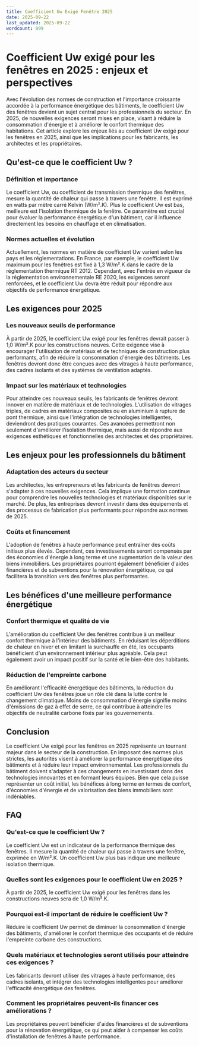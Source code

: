 ```yaml
---
title: Coefficient Uw Exigé Fenêtre 2025
date: 2025-09-22
last_updated: 2025-09-22
wordcount: 899
---
```


# Coefficient Uw exigé pour les fenêtres en 2025 : enjeux et perspectives

Avec l'évolution des normes de construction et l'importance croissante accordée à la performance énergétique des bâtiments, le coefficient Uw des fenêtres devient un sujet central pour les professionnels du secteur. En 2025, de nouvelles exigences seront mises en place, visant à réduire la consommation d'énergie et à améliorer le confort thermique des habitations. Cet article explore les enjeux liés au coefficient Uw exigé pour les fenêtres en 2025, ainsi que les implications pour les fabricants, les architectes et les propriétaires.

## Qu'est-ce que le coefficient Uw ?

### Définition et importance

Le coefficient Uw, ou coefficient de transmission thermique des fenêtres, mesure la quantité de chaleur qui passe à travers une fenêtre. Il est exprimé en watts par mètre carré Kelvin (W/m².K). Plus le coefficient Uw est bas, meilleure est l'isolation thermique de la fenêtre. Ce paramètre est crucial pour évaluer la performance énergétique d'un bâtiment, car il influence directement les besoins en chauffage et en climatisation.

### Normes actuelles et évolution

Actuellement, les normes en matière de coefficient Uw varient selon les pays et les réglementations. En France, par exemple, le coefficient Uw maximum pour les fenêtres est fixé à 1,3 W/m².K dans le cadre de la réglementation thermique RT 2012. Cependant, avec l'entrée en vigueur de la réglementation environnementale RE 2020, les exigences seront renforcées, et le coefficient Uw devra être réduit pour répondre aux objectifs de performance énergétique.

## Les exigences pour 2025

### Les nouveaux seuils de performance

À partir de 2025, le coefficient Uw exigé pour les fenêtres devrait passer à 1,0 W/m².K pour les constructions neuves. Cette exigence vise à encourager l'utilisation de matériaux et de techniques de construction plus performants, afin de réduire la consommation d'énergie des bâtiments. Les fenêtres devront donc être conçues avec des vitrages à haute performance, des cadres isolants et des systèmes de ventilation adaptés.

### Impact sur les matériaux et technologies

Pour atteindre ces nouveaux seuils, les fabricants de fenêtres devront innover en matière de matériaux et de technologies. L'utilisation de vitrages triples, de cadres en matériaux composites ou en aluminium à rupture de pont thermique, ainsi que l'intégration de technologies intelligentes, deviendront des pratiques courantes. Ces avancées permettront non seulement d'améliorer l'isolation thermique, mais aussi de répondre aux exigences esthétiques et fonctionnelles des architectes et des propriétaires.

## Les enjeux pour les professionnels du bâtiment

### Adaptation des acteurs du secteur

Les architectes, les entrepreneurs et les fabricants de fenêtres devront s'adapter à ces nouvelles exigences. Cela implique une formation continue pour comprendre les nouvelles technologies et matériaux disponibles sur le marché. De plus, les entreprises devront investir dans des équipements et des processus de fabrication plus performants pour répondre aux normes de 2025.

### Coûts et financement

L'adoption de fenêtres à haute performance peut entraîner des coûts initiaux plus élevés. Cependant, ces investissements seront compensés par des économies d'énergie à long terme et une augmentation de la valeur des biens immobiliers. Les propriétaires pourront également bénéficier d'aides financières et de subventions pour la rénovation énergétique, ce qui facilitera la transition vers des fenêtres plus performantes.

## Les bénéfices d'une meilleure performance énergétique

### Confort thermique et qualité de vie

L'amélioration du coefficient Uw des fenêtres contribue à un meilleur confort thermique à l'intérieur des bâtiments. En réduisant les déperditions de chaleur en hiver et en limitant la surchauffe en été, les occupants bénéficient d'un environnement intérieur plus agréable. Cela peut également avoir un impact positif sur la santé et le bien-être des habitants.

### Réduction de l'empreinte carbone

En améliorant l'efficacité énergétique des bâtiments, la réduction du coefficient Uw des fenêtres joue un rôle clé dans la lutte contre le changement climatique. Moins de consommation d'énergie signifie moins d'émissions de gaz à effet de serre, ce qui contribue à atteindre les objectifs de neutralité carbone fixés par les gouvernements.

## Conclusion

Le coefficient Uw exigé pour les fenêtres en 2025 représente un tournant majeur dans le secteur de la construction. En imposant des normes plus strictes, les autorités visent à améliorer la performance énergétique des bâtiments et à réduire leur impact environnemental. Les professionnels du bâtiment doivent s'adapter à ces changements en investissant dans des technologies innovantes et en formant leurs équipes. Bien que cela puisse représenter un coût initial, les bénéfices à long terme en termes de confort, d'économies d'énergie et de valorisation des biens immobiliers sont indéniables.

## FAQ

### Qu'est-ce que le coefficient Uw ?

Le coefficient Uw est un indicateur de la performance thermique des fenêtres. Il mesure la quantité de chaleur qui passe à travers une fenêtre, exprimée en W/m².K. Un coefficient Uw plus bas indique une meilleure isolation thermique.

### Quelles sont les exigences pour le coefficient Uw en 2025 ?

À partir de 2025, le coefficient Uw exigé pour les fenêtres dans les constructions neuves sera de 1,0 W/m².K.

### Pourquoi est-il important de réduire le coefficient Uw ?

Réduire le coefficient Uw permet de diminuer la consommation d'énergie des bâtiments, d'améliorer le confort thermique des occupants et de réduire l'empreinte carbone des constructions.

### Quels matériaux et technologies seront utilisés pour atteindre ces exigences ?

Les fabricants devront utiliser des vitrages à haute performance, des cadres isolants, et intégrer des technologies intelligentes pour améliorer l'efficacité énergétique des fenêtres.

### Comment les propriétaires peuvent-ils financer ces améliorations ?

Les propriétaires peuvent bénéficier d'aides financières et de subventions pour la rénovation énergétique, ce qui peut aider à compenser les coûts d'installation de fenêtres à haute performance.